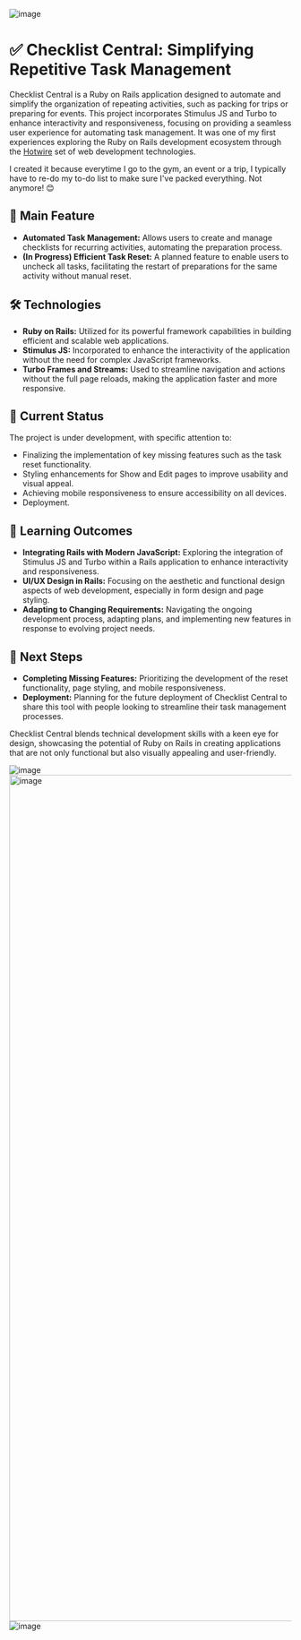 ![image](https://github.com/ineslucas/checklist-central/assets/122114360/20404a1c-ad92-4fef-b705-f05f4e167e45)

# ✅ Checklist Central: Simplifying Repetitive Task Management

Checklist Central is a Ruby on Rails application designed to automate and simplify the organization of repeating activities, such as packing for trips or preparing for events. This project incorporates Stimulus JS and Turbo to enhance interactivity and responsiveness, focusing on providing a seamless user experience for automating task management. It was one of my first experiences exploring the Ruby on Rails development ecosystem through the [Hotwire](https://hotwired.dev) set of web development technologies.

I created it because everytime I go to the gym, an event or a trip, I typically have to re-do my to-do list to make sure I've packed everything. Not anymore! 😊

## 🚀 Main Feature

- **Automated Task Management:** Allows users to create and manage checklists for recurring activities, automating the preparation process.
- **(In Progress) Efficient Task Reset:** A planned feature to enable users to uncheck all tasks, facilitating the restart of preparations for the same activity without manual reset.

## 🛠 Technologies

- **Ruby on Rails:** Utilized for its powerful framework capabilities in building efficient and scalable web applications.
- **Stimulus JS:** Incorporated to enhance the interactivity of the application without the need for complex JavaScript frameworks.
- **Turbo Frames and Streams:** Used to streamline navigation and actions without the full page reloads, making the application faster and more responsive.

## 📅 Current Status

The project is under development, with specific attention to:

- Finalizing the implementation of key missing features such as the task reset functionality.
- Styling enhancements for Show and Edit pages to improve usability and visual appeal.
- Achieving mobile responsiveness to ensure accessibility on all devices.
- Deployment.

## 🌱 Learning Outcomes

- **Integrating Rails with Modern JavaScript:** Exploring the integration of Stimulus JS and Turbo within a Rails application to enhance interactivity and responsiveness.
- **UI/UX Design in Rails:** Focusing on the aesthetic and functional design aspects of web development, especially in form design and page styling.
- **Adapting to Changing Requirements:** Navigating the ongoing development process, adapting plans, and implementing new features in response to evolving project needs.

## 🚧 Next Steps

- **Completing Missing Features:** Prioritizing the development of the reset functionality, page styling, and mobile responsiveness.
- **Deployment:** Planning for the future deployment of Checklist Central to share this tool with people looking to streamline their task management processes.

Checklist Central blends technical development skills with a keen eye for design, showcasing the potential of Ruby on Rails in creating applications that are not only functional but also visually appealing and user-friendly.

![image](https://github.com/ineslucas/checklist-central/assets/122114360/dcc4228d-41b5-459f-8d6c-fa577088707b)
<img width="1512" alt="image" src="https://github.com/ineslucas/checklist-central/assets/122114360/3ede4127-7847-4b22-8b08-e067afbbe6dc">
![image](https://github.com/ineslucas/checklist-central/assets/122114360/3b166f86-c6ad-4429-89e1-3566e91a67bf)
